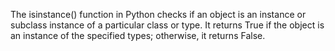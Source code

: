 The isinstance() function in Python checks if an object is an instance or subclass instance of a particular class or type. It returns True if the object is an instance of the specified types; otherwise, it returns False.
